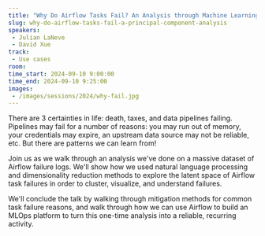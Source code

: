 ```yaml
---
title: "Why Do Airflow Tasks Fail? An Analysis through Machine Learning Techniques"
slug: why-do-airflow-tasks-fail-a-principal-component-analysis
speakers:
 - Julian LaNeve
 - David Xue
track:
 - Use cases
room: 
time_start: 2024-09-10 9:00:00
time_end: 2024-09-10 9:25:00
images:
 - /images/sessions/2024/why-fail.jpg 
---
```


There are 3 certainties in life: death, taxes, and data pipelines failing. Pipelines may fail for a number of reasons: you may run out of memory, your credentials may expire, an upstream data source may not be reliable, etc. But there are patterns we can learn from!

Join us as we walk through an analysis we've done on a massive dataset of Airflow failure logs. We'll show how we used natural language processing and dimensionality reduction methods to explore the latent space of Airflow task failures in order to cluster, visualize, and understand failures.

We'll conclude the talk by walking through mitigation methods for common task failure reasons, and walk through how we can use Airflow to build an MLOps platform to turn this one-time analysis into a reliable, recurring activity.
